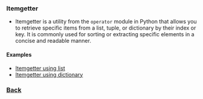 ### Itemgetter
- Itemgetter is a utility from the `operator` module in Python that allows you to retrieve specific items from a list, tuple, or dictionary by their index or key. It is commonly used for sorting or extracting specific elements in a concise and readable manner.

#### Examples
- [Itemgetter using list](example_1.py)
- [Itemgetter using dictionary](example_2.py)

### [Back](../../README.md)
